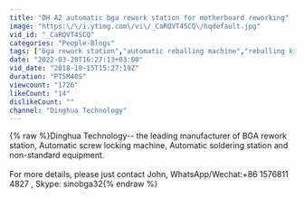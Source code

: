 ```yaml
---
title: "DH A2 automatic bga rework station for motherboard reworking"
image: "https:\/\/i.ytimg.com\/vi\/_CaRQVT4SCQ\/hqdefault.jpg"
vid_id: "_CaRQVT4SCQ"
categories: "People-Blogs"
tags: ["bga rework station","automatic reballing machine","reballing kit"]
date: "2022-03-20T16:27:13+03:00"
vid_date: "2018-10-15T15:27:19Z"
duration: "PT5M40S"
viewcount: "1726"
likeCount: "14"
dislikeCount: ""
channel: "Dinghua Technology"
---
```

{% raw %}Dinghua Technology-- the leading manufacturer of BGA rework station, Automatic screw locking machine, Automatic soldering station and non-standard equipment. <br /><br />For more details,  please just contact John, WhatsApp/Wechat:+86 1576811 4827  , Skype: sinobga32{% endraw %}
